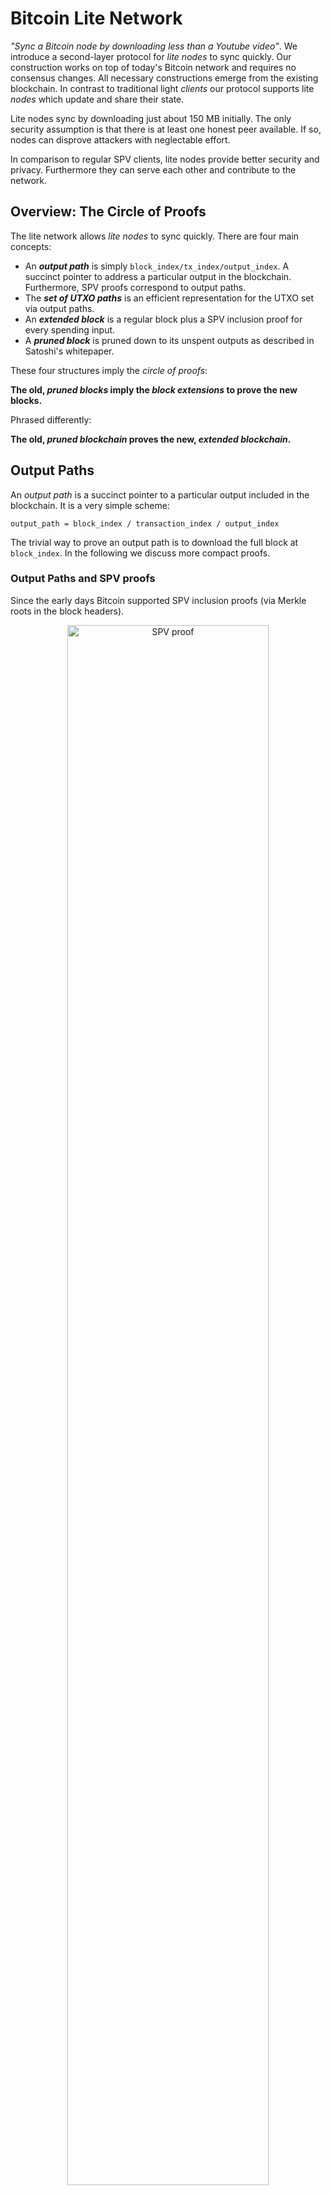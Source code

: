 # Bitcoin Lite Network

*"Sync a Bitcoin node by downloading less than a Youtube video"*. We introduce a second-layer protocol for *lite nodes* to sync quickly. Our construction works on top of today's Bitcoin network and requires no consensus changes. All necessary constructions emerge from the existing blockchain.
In contrast to traditional light *clients* our protocol supports lite *nodes* which update and share their state. 

Lite nodes sync by downloading just about 150 MB initially. The only security assumption is that there is at least one honest peer available. If so, nodes can disprove attackers with neglectable effort.

In comparison to regular SPV clients, lite nodes provide better security and privacy. Furthermore they can serve each other and contribute to the network.

## Overview: The Circle of Proofs
The lite network allows *lite nodes* to sync quickly. There are four main concepts:

- An ***output path*** is simply `block_index/tx_index/output_index`. A succinct pointer to address a particular output in the blockchain. Furthermore, SPV proofs correspond to output paths. 
- The ***set of UTXO paths*** is an efficient representation for the UTXO set via output paths.
- An ***extended block*** is a regular block plus a SPV inclusion proof for every spending input.
- A ***pruned block*** is pruned down to its unspent outputs as described in Satoshi's whitepaper.

These four structures imply the *circle of proofs*:

**The old, *pruned blocks* imply the *block extensions* to prove the new blocks.**

Phrased differently:

**The old, *pruned blockchain* proves the new, *extended blockchain*.**



## Output Paths 
An *output path* is a succinct pointer to a particular output included in the blockchain. It is a very simple scheme:
```
output_path = block_index / transaction_index / output_index
```
The trivial way to prove an output path is to download the full block at `block_index`. In the following we discuss more compact proofs.

### Output Paths and SPV proofs
Since the early days Bitcoin supported SPV inclusion proofs (via Merkle roots in the block headers).

<p align="center">
  <img src="assets/spv-proof.png" width="80%" alt="SPV proof">
</p>

Output paths correspond naturally to SPV proofs. This is easy to see: To verify an SPV proof one needs to know its block header within the best chain – 
this corresponds to a `block_index`. The Merkle path corresponds to a `transaction_index` and the transaction itself proves the `output_index`.

A SPV proof proves an output path's output.


#### SPV Proof Size

The size of a SPV proof is about:
```
= log2( #TX/block ) * hash_size + avg_TX_size
= log2(3000) * 32 bytes + 256 bytes
SPV_proof_size ~ 625 bytes
```
SPV proofs for SegWit transactions are about 100 bytes more compact because they exclude all witness data from the transaction hash.

### Output Path Encoding
We can encode an output path naively by padding zeros. This results in an integer of:

```
  log2( max_chain_height * max_transactions * max_outputs) bits 
= log2( 2*10^6 * 3000 * 3000 ) bits
~ 5.5 bytes 
~ 6 bytes
```

We encode output paths such that their natural order corresponds to their chronological order. Therefore, a path's most significant bits is its block index.

**Side note:** No block can have 3000 transactions with 3000 outputs. UTXO paths do not have 6 bytes of entropy and thus compress well.

### Summary: Output Paths
Output paths have remarkable properties. Here's a short summary:

- Any output is addressable with an output path `block_index/tx_index/output_index`.
- Output paths emerge from the existing blockchain structure. They are unique and immutable.
- Output paths are only 6 bytes (uncompressed).
- Full blocks can prove output paths.
- SPV proofs can prove output paths succinctly.
- Analogously, for any *spent* output there is a spending *input path*.
- Mapping from output path to a block is simple if one knows the headers chain.
- Their natural order corresponds to their chronological order. If `path_a > path_b` then `path_a` is older.


## UTXO paths
In the following we denote an *UTXO path* to be an output path pointing to an *unspent* output.

Currently, the set of all UTXO paths would be about 
```
70'000'000 UTXOs * 6 bytes = 420 MB
```
encoded naively. 
We call this "set of all *unspent* outputs' paths" the "*UTXO paths*". 

This set is a very efficient representation of Bitcoin's UTXO set. In the following we discuss how to update and query the set of UTXO paths efficiently. Furthermore, we show how to disprove an incorrect set of UTXO paths.

### Binary Search in the UTXO paths
A user wants to query all outputs of a particular Bitcoin address within the UTXO set. To do that efficiently, we can sort the set of UTXO paths by the output's recipient addresses. 
This allows for binary search within the UTXO set. Each step requires downloading an SPV proof to compare the address at the current position. 

Therefore, a naive query requires total proof data of
```
  log2(#UTXOs) * SPV_proof_size 
= log2(70'000'000) * 625 bytes 
~ 16.3 kB 
```
per address.

**Side note:** Addresses are distributed evenly and the set is sorted. So we can mostly guess a path's index to reduce the number of necessary SPV proofs per query.


### UTXO Commitments
A set of 420MB UTXO paths is still too large to sync quickly. We can split it into more handy chunks, of say 5 MB each, and merklize the set of all chunks.
To make updates more efficient, we sort the set by output age before chunking. 
This exploits the fact that old outputs are much more unlikely to get spent. The "oldest" chunk rarely gets touched at all. 

To support binary search, the output paths within each chunk are, again, sorted by the output's recipient address.
Querying outputs in recent blocks becomes cheaper and queries in old blocks are more expensive because they have to download also the older chunks.

Algorithm Summary 
- Sort the UTXO paths by time
- Chunk them into slices of ~ 5MB
- Within each chunk, sort all UTXO paths by address to support binary search
- Hash the chunks and build a Merkle tree ( in chronological order )
- The Merkle root is the UTXO commitment 

This construction results in both efficient queries and efficient UTXO commitments.

**Side note:** Chunks have a start and end block height. This reduces the entropy of the paths further and allows for even better compression.


#### Chunking Strategy 
We need a deterministic chunking strategy. A naive solution is to chunk every 1000th block. The first blocks were much more sparse though, so the first chunks would be very small and the most recent chunks would be much bigger than 5MB.

Another naive solution is to chunk every 5 MB. That has highly dynamic boundaries though, and might require to rehash all chunks every block. That is too inefficient.

We need a balancing strategy for chunks such that they are balanced and efficiently updatable. 

A more objective measure would be to chunk i.e. every n-th transaction or every n-th output. That would be static boundaries that take into account the number of outputs. Nevertheless, it cannot model that old blocks contain much fewer *unspent* outputs.

Any decent long-term compression requires some dynamic within the chunk sizes. Though we can damp the dynamic to reduce malleability. For example, a chunk size re-allocation could happen only once every 2 years at a particular block heigth.

### UTXO Commitment Updates
Suppose a lite node has synced only the longest PoW chain and the most recent UTXO commitment. To validate a next block it needs an SPV proof for every input spent in the block. Naively, for each block, that is an overhead of about:
```
  #TX/block * #outputs/TX * SPV_proof_size
= 3000 * 2 * 625 bytes / block
~ 3.75 MB / block
```
Suppose we have downloaded the SPV proofs for each UTXO consumed in the block. We denote such a set of SPV proofs as *block extension*. They prove output inclusion and imply the output paths. Then to prove an output was actually *unspent* we have to download the corresponding chunk of UTXO paths.

Assuming we have to download 2/3 of the chunks to prove all outputs of the 100 most recent blocks. Then we would have to download 280 MB of UTXO paths (uncompressed size).

Having the chunks of UTXO paths, the blocks and their inputs' SPV inclusion proofs, we can update the chunks. Thus, lite nodes can update the root UTXO commitment.
Updating old chunks only means deleting entries. Adding entries only ever happens in the newest chunk. The oldest chunk is rarely touched at all.


## Satoshi Pruning and Bridge Nodes 
In Satoshi's whitepaper the chapter "Reclaiming Disc Space" explains how to use the blocks' Merkle trees to prune the blockchain down to inclusion proofs for the UTXO set. Such *pruned blocks* are exacty what's needed to derive missing SPV proofs.
<p align="center">
  <img src="assets/satoshi-pruning.png" width="80%" alt="Satoshi pruning">
</p>


Bridge nodes do not have to serve individual SPV proofs, but only the pruned blocks. This is only little computational overhead given the fact that old blocks are updated rarely. Also updates can happen lazily. In the worst case, a server node simply serves the raw block and let the client compute all demanded SPV proofs. A lite node can translate its queries to get served by any bitcoin node today. The degree of block pruning is irrelevant for security. The root of trust is the UTXO commitment – not the existence of an SPV proof.


## Lite Nodes 
Lite nodes mostly perform queries `output_path -> SPV_proof`. They might get as response an SPV proof, a pruned block or a raw block.
In any case, a node can reuse the full answer in its next query, or to answer other users' queries with SPV proofs to save bandwidth. 

### Resolving Conflicting Commitments
Lite nodes need to learn the UTXO commitment somehow. Ideally, there would be a consensus change to expect miners to include the current UTXO commitment in every block. Until then, we need a workaround. 

The naive solution is as follows: Lite nodes can check if all their peers believe in the same root hash. If there is a conflict, they could fall back to syncing the full chain since a trusted checkpoint. Verifying a chain of extended blocks requires no further trust.


A much more efficient algorithm to sync in case of two peers offering conflicting UTXO commitments is as follows: 

- The longest PoW chain is determined as usual. We discuss the case that both our peers believe in the same headers chain but in different UTXO commitments. 
- Download the Merkle leaves of both UTXO commitments. Suppose there are 500 chunks, that is `500*32 bytes = 16kBytes` of hashes.
- Compare the chunks' hashes and find the difference.
- Download the first chunks that are different. 
- Compare the two chunks and find the first output path that differs. 
- Ask the other node for a *spending SPV proof* for that output path. 
- Any malicious node disproves itself or aborts the protocol.

The only drawback here is that we require a *spending SPV proof* to prove a chunk's incorrectness. Yet, only very few servers have to provide all spending proofs. And the overhead to run a server for spending proofs is much less than serving the blockchain. The set of spending proofs is a map `output_path -> block_index`. Such a mapping is sufficient for a lite note to extract a spending proof from any node that serves blocks. They are requested rarely because they are relevant only in case of an attack. Their sheer availability makes an attack infeasible.

This protocol provides much better security than usual SPV clients because it requires only one assumption: There is at least one honest peer.


### Download Sizes
Suppose we are a lite node that wants to sync and prove the outputs of 10 addresses. How much data do we have to download?

Naively the download size is:

- The headers chain is about 51 MB
- The UTXO paths are 420 MB
- The SPV proofs for our query are at most a few MB

In total: 480 MB for a naive sync. 

In the following, we discuss how to compress everything down to a couple MB. Most techniques exploit the chronological order of chunks.

#### Download Headers Chain
A node has to know the headers chain. The raw headers chain is `block_height * 80 bytes = 615000 * 80 bytes ~ 51 MB`.

The headers chain is compressible with a rate of about 1.77 (see [Headergolf](https://github.com/alecalve/headergolf)). This reduces the current chain down to roughly 30 MB. 

If we knew our keys age roughly, and had some trusted checkpoints, we could cut off all older headers. The compressed chain growth rate is only 2.4 MB/year. Suppose our keys are not older than 2 years. That's only 5 MB.

It is possible to prune the headers chain down to 1 MB with techniques like [FlyClient](https://eprint.iacr.org/2019/226.pdf). A Merkle tree for headers interoperates perfectly with the output paths.

#### Download Chunks
We want to query the UTXO set. So we download the UTXO paths. We do not download all chunks, but assume we need only the 2/3 most recent UTXOs. That is uncompressed 280 MB. Let's assume the compressed size is not more than 200 MB (because of the low entropy of 6 byte paths).

What does it mean to download 2/3 of the most recent UTXOs? It assumes, all our outputs are not older than 2/3 of all outputs.
If we can narrow down that assumption, we have to download much fewer chunks. 

We can download chunks chronologically. We never have to download chunks that contain only paths which are older than our addresses. [About 50% of the UTXOs have an age of 100k blocks or less](https://eklitzke.org/an-overview-of-bitcoin-utxos). If we know our keys are not older than `100k blocks ~ 2 years` we have to download at not more than 50% of all chunks. We would be down to 150 MB. Downloadable in chunks of only 5 MB.

#### Download SPV Proofs
We perform 10 queries which requires about `10 * 16.3 kB = 163 kB` SPV proof size data. The worst case of downloading a full block to extract an SPV proof is an overhead of `1.3 MB/block`, yet if there are many lite nodes that can be circumvented almost always. Furthermore, we can reuse all proofs from previous queries for the next addresses. Moreover, we can guess an addresses' index within the set to reduce the number of queries. 
